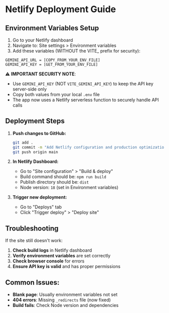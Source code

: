 # Netlify Deployment Guide

## Environment Variables Setup

1. Go to your Netlify dashboard
2. Navigate to: Site settings > Environment variables
3. Add these variables (WITHOUT the VITE_ prefix for security):

```
GEMINI_API_URL = [COPY_FROM_YOUR_ENV_FILE]
GEMINI_API_KEY = [GET_FROM_YOUR_ENV_FILE]
```

⚠️ **IMPORTANT SECURITY NOTE**: 
- Use `GEMINI_API_KEY` (NOT `VITE_GEMINI_API_KEY`) to keep the API key server-side only
- Copy both values from your local `.env` file
- The app now uses a Netlify serverless function to securely handle API calls

## Deployment Steps

1. **Push changes to GitHub:**
   ```bash
   git add .
   git commit -m "Add Netlify configuration and production optimizations"
   git push origin main
   ```

2. **In Netlify Dashboard:**
   - Go to "Site configuration" > "Build & deploy"
   - Build command should be: `npm run build`
   - Publish directory should be: `dist`
   - Node version: `18` (set in Environment variables)

3. **Trigger new deployment:**
   - Go to "Deploys" tab
   - Click "Trigger deploy" > "Deploy site"

## Troubleshooting

If the site still doesn't work:

1. **Check build logs** in Netlify dashboard
2. **Verify environment variables** are set correctly
3. **Check browser console** for errors
4. **Ensure API key is valid** and has proper permissions

## Common Issues:

- **Blank page**: Usually environment variables not set
- **404 errors**: Missing `_redirects` file (now fixed)
- **Build fails**: Check Node version and dependencies
